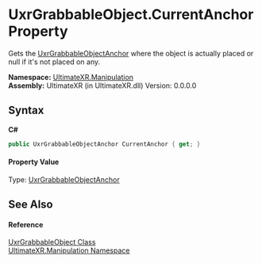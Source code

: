 # UxrGrabbableObject.CurrentAnchor Property 
 

Gets the <a href="T_UltimateXR_Manipulation_UxrGrabbableObjectAnchor">UxrGrabbableObjectAnchor</a> where the object is actually placed or null if it's not placed on any.

**Namespace:**&nbsp;<a href="N_UltimateXR_Manipulation">UltimateXR.Manipulation</a><br />**Assembly:**&nbsp;UltimateXR (in UltimateXR.dll) Version: 0.0.0.0

## Syntax

**C#**<br />
``` C#
public UxrGrabbableObjectAnchor CurrentAnchor { get; }
```


#### Property Value
Type: <a href="T_UltimateXR_Manipulation_UxrGrabbableObjectAnchor">UxrGrabbableObjectAnchor</a>

## See Also


#### Reference
<a href="T_UltimateXR_Manipulation_UxrGrabbableObject">UxrGrabbableObject Class</a><br /><a href="N_UltimateXR_Manipulation">UltimateXR.Manipulation Namespace</a><br />